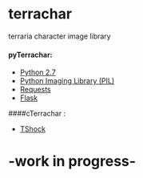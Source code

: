 terrachar
======
 terraria character image library
 
#### pyTerrachar:
* [Python 2.7](https://www.python.org/downloads/)
* [Python Imaging Library (PIL)](http://www.pythonware.com/products/pil/)
* [Requests](http://docs.python-requests.org/en/master/)
* [Flask](http://flask.pocoo.org/)

####cTerrachar :
* [TShock](https://github.com/NyxStudios/TShock)

# -work in progress-

